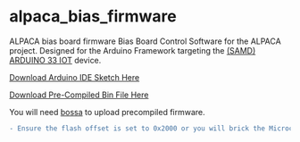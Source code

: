# alpaca_bias_firmware
ALPACA bias board firmware
Bias Board Control Software for the ALPACA project. Designed for the Arduino Framework targeting the [(SAMD) ARDUINO 33 IOT](https://docs.arduino.cc/hardware/nano-33-iot) device.

[Download Arduino IDE Sketch Here](https://github.com/CodyRoberson/alpaca_bias_firmware/releases/download/0.0.5/alpaca_bias_firmware.zip)

[Download Pre-Compiled Bin File Here](https://github.com/CodyRoberson/alpaca_bias_firmware/releases/download/0.0.5/firmware.bin)

You will need [bossa](https://www.shumatech.com/web/products/bossa) to upload precompiled firmware.

```diff
- Ensure the flash offset is set to 0x2000 or you will brick the Microcontroller's bootloader.
```

